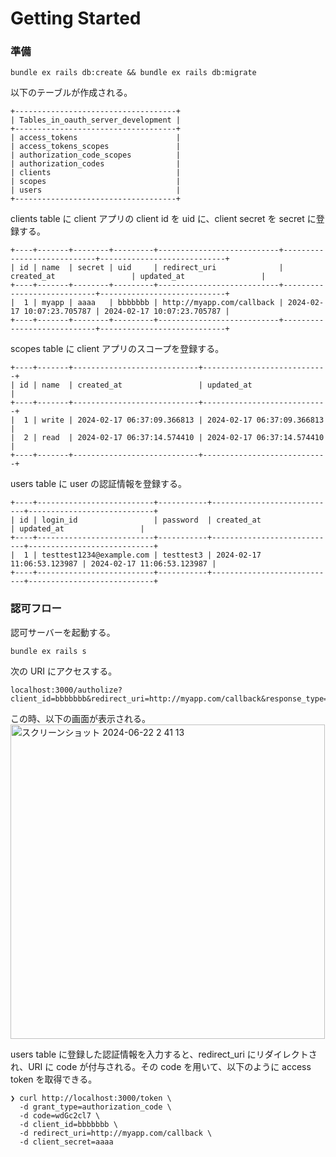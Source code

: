 # Getting Started


### 準備
```
bundle ex rails db:create && bundle ex rails db:migrate
```

以下のテーブルが作成される。
```
+------------------------------------+
| Tables_in_oauth_server_development |
+------------------------------------+
| access_tokens                      |
| access_tokens_scopes               |
| authorization_code_scopes          |
| authorization_codes                |
| clients                            |
| scopes                             |
| users                              |
+------------------------------------+
```

clients table に client アプリの client id を uid に、client secret を secret に登録する。
```
+----+-------+--------+---------+---------------------------+----------------------------+----------------------------+
| id | name  | secret | uid     | redirect_uri              | created_at                 | updated_at                 |
+----+-------+--------+---------+---------------------------+----------------------------+----------------------------+
|  1 | myapp | aaaa   | bbbbbbb | http://myapp.com/callback | 2024-02-17 10:07:23.705787 | 2024-02-17 10:07:23.705787 |
+----+-------+--------+---------+---------------------------+----------------------------+----------------------------+
```


scopes table に client アプリのスコープを登録する。
```
+----+-------+----------------------------+----------------------------+
| id | name  | created_at                 | updated_at                 |
+----+-------+----------------------------+----------------------------+
|  1 | write | 2024-02-17 06:37:09.366813 | 2024-02-17 06:37:09.366813 |
|  2 | read  | 2024-02-17 06:37:14.574410 | 2024-02-17 06:37:14.574410 |
+----+-------+----------------------------+----------------------------+
```

users table に user の認証情報を登録する。
```
+----+--------------------------+-----------+----------------------------+----------------------------+
| id | login_id                 | password  | created_at                 | updated_at                 |
+----+--------------------------+-----------+----------------------------+----------------------------+
|  1 | testtest1234@example.com | testtest3 | 2024-02-17 11:06:53.123987 | 2024-02-17 11:06:53.123987 |
+----+--------------------------+-----------+----------------------------+----------------------------+
```

### 認可フロー
認可サーバーを起動する。
```
bundle ex rails s
```

次の URI にアクセスする。
```
localhost:3000/autholize?client_id=bbbbbbb&redirect_uri=http://myapp.com/callback&response_type=code&state=ccc&scope=read
````

この時、以下の画面が表示される。
<img width="503" alt="スクリーンショット 2024-06-22 2 41 13" src="https://github.com/hikaru-nakayama/OAuth-server/assets/90587584/a6820f1c-dfeb-4046-8e88-5646c052e813">


users table に登録した認証情報を入力すると、redirect_uri にリダイレクトされ、URI に code が付与される。その code を用いて、以下のように access token を取得できる。

```
❯ curl http://localhost:3000/token \
  -d grant_type=authorization_code \
  -d code=wdGc2cl7 \
  -d client_id=bbbbbbb \
  -d redirect_uri=http://myapp.com/callback \
  -d client_secret=aaaa

```
